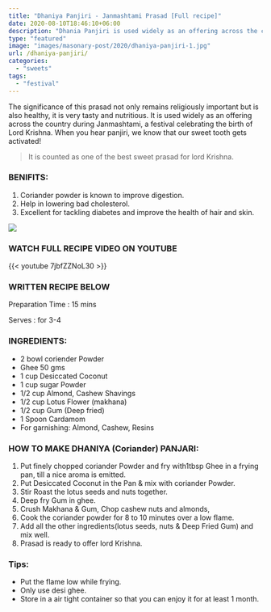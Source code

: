 ```yaml
---
title: "Dhaniya Panjiri - Janmashtami Prasad [Full recipe]"
date: 2020-08-10T18:46:10+06:00
description: "Dhania Panjiri is used widely as an offering across the country during Janmashtami"
type: "featured"
image: "images/masonary-post/2020/dhaniya-panjiri-1.jpg"
url: /dhaniya-panjiri/
categories: 
  - "sweets"
tags:
  - "festival"
---
```


The significance of this prasad not only remains religiously important but is also healthy, it is very tasty and nutritious. It is used widely as an offering across the country during Janmashtami, a festival celebrating the birth of Lord Krishna. When you hear panjiri, we know that our sweet tooth gets activated! 


> It is counted as one of the best sweet prasad for lord Krishna.

### BENIFITS:

1. Coriander powder is known to improve digestion.
2. Help in lowering bad cholesterol.
3. Excellent for tackling diabetes and improve the health of hair and skin.

![](../images/masonary-post/2020/dhaniya-panjiri-2.jpg)

### WATCH FULL RECIPE VIDEO ON YOUTUBE   

{{< youtube 7jbfZZNoL30 >}}


### WRITTEN RECIPE BELOW 

Preparation Time : 15 mins

Serves : for 3-4


### INGREDIENTS:

- 2 bowl coriender Powder
- Ghee 50 gms 
- 1 cup Desiccated Coconut
- 1 cup sugar Powder
- 1/2 cup Almond, Cashew Shavings
- 1/2 cup Lotus Flower (makhana)
- 1/2 cup Gum (Deep fried)
- 1 Spoon Cardamom
- For garnishing: Almond, Cashew, Resins

### HOW TO MAKE DHANIYA (Coriander) PANJARI:

1. Put finely chopped coriander Powder and fry with1tbsp Ghee in a frying pan, till a nice aroma is emitted.
2. Put  Desiccated Coconut in the Pan & mix with coriander Powder.
3. Stir Roast the lotus seeds and nuts together.
4. Deep fry Gum in ghee.
5. Crush Makhana & Gum, Chop cashew nuts and almonds,
6. Cook the coriander powder for 8 to 10 minutes over a low flame.
7. Add all the other ingredients(lotus seeds, nuts & Deep Fried Gum) and mix well.
8. Prasad is ready to offer lord Krishna.

### Tips:

* Put the flame low while frying.
* Only use desi ghee.
* Store in a air tight container so that you can enjoy it for at least 1 month. 
